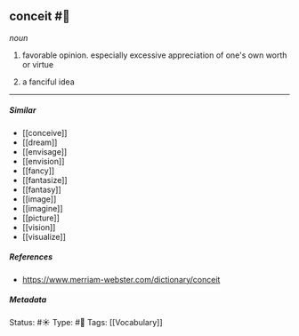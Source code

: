## conceit #🧠 
_noun_

1. favorable opinion.
     especially excessive appreciation of one's own worth or virtue

2. a fanciful idea

___
##### Similar
-   [[conceive]]
-   [[dream]]
-   [[envisage]]
-   [[envision]] 
-   [[fancy]]
-   [[fantasize]]
-   [[fantasy]]
-   [[image]]
-   [[imagine]]
-   [[picture]]
-   [[vision]] 
-   [[visualize]]


##### References 
- https://www.merriam-webster.com/dictionary/conceit


##### Metadata
Status: #☀️ 
Type: #🔵 
Tags: [[Vocabulary]]